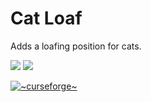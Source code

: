 # Cat Loaf

Adds a loafing position for cats.

[![](http://cf.way2muchnoise.eu/full_978666_downloads.svg)](https://www.curseforge.com/minecraft/mc-mods/cat-loaf)
[![](https://cf.way2muchnoise.eu/versions/978666.svg)](https://www.curseforge.com/minecraft/mc-mods/cat-loaf)

[![~curseforge~](https://raw.githubusercontent.com/intergrav/devins-badges/main/badges/curseforge_64h.png)](https://www.curseforge.com/minecraft/mc-mods/cat-loaf)

